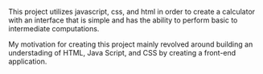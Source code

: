 This project utilizes javascript, css, and html in order to create a calculator with an interface that is simple and has the ability to perform basic to intermediate computations.

My motivation for creating this project mainly revolved around building an understading of HTML, Java Script, and CSS by creating a front-end application.
